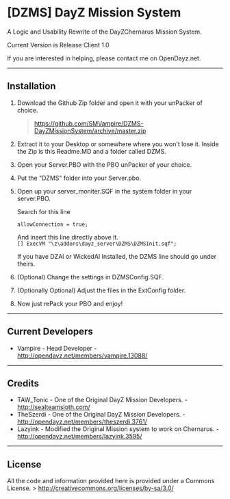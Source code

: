 **[DZMS] DayZ Mission System**
================

A Logic and Usability Rewrite of the DayZChernarus Mission System.

Current Version is Release Client 1.0

If you are interested in helping, please contact me on OpenDayz.net.

--------------------------
Installation
--------------------------
1.	Download the Github Zip folder and open it with your unPacker of choice.

	> https://github.com/SMVampire/DZMS-DayZMissionSystem/archive/master.zip
	
2.	Extract it to your Desktop or somewhere where you won't lose it.
	Inside the Zip is this Readme.MD and a folder called DZMS.
	
3.	Open your Server.PBO with the PBO unPacker of your choice.

4.	Put the "DZMS" folder into your Server.pbo.

5.	Open up your server_moniter.SQF in the system folder in your server.PBO.

	Search for this line
	
	```allowConnection = true;```
	
	And insert this line directly above it.<br />
	```[] ExecVM "\z\addons\dayz_server\DZMS\DZMSInit.sqf";```
	
	If you have DZAI or WickedAI Installed, the DZMS line should go under theirs.
	
6.	(Optional) Change the settings in DZMSConfig.SQF.

7.	(Optionally Optional) Adjust the files in the ExtConfig folder.
	
8.	Now just rePack your PBO and enjoy!

--------------------------
Current Developers
--------------------------
* Vampire - Head Developer - http://opendayz.net/members/vampire.13088/

--------------------------
Credits
--------------------------
* TAW_Tonic - One of the Original DayZ Mission Developers. - http://sealteamsloth.com/
* TheSzerdi - One of the Original DayZ Mission Developers. - http://opendayz.net/members/theszerdi.3761/
* Lazyink - Modified the Original Mission system to work on Chernarus. - http://opendayz.net/members/lazyink.3595/

--------------------------
License
--------------------------
All the code and information provided here is provided under a Commons License.
	> http://creativecommons.org/licenses/by-sa/3.0/
